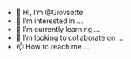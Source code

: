 - 👋 Hi, I’m @Giovsette
- 👀 I’m interested in ...
- 🌱 I’m currently learning ...
- 💞️ I’m looking to collaborate on ...
- 📫 How to reach me ...

<!---
Giovsette/Giovsette is a ✨ special ✨ repository because its `README.md` (this file) appears on your GitHub profile.
You can click the Preview link to take a look at your changes.
--->
